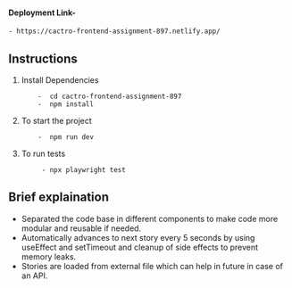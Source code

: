 #### Deployment Link-

    - https://cactro-frontend-assignment-897.netlify.app/

## Instructions

1. Install Dependencies
   ```
       -  cd cactro-frontend-assignment-897
       -  npm install
   ```
2. To start the project
   ```
       -  npm run dev
   ```
3. To run tests
   ```
        - npx playwright test
   ```

## Brief explaination

- Separated the code base in different components to make code more modular and reusable if needed.
- Automatically advances to next story every 5 seconds by using useEffect and setTimeout and cleanup of side effects to prevent memory leaks.
- Stories are loaded from external file which can help in future in case of an API.
